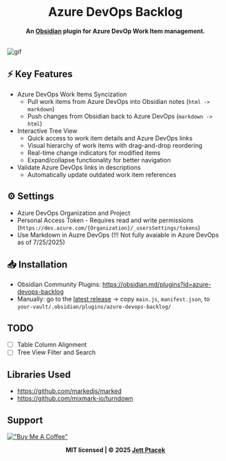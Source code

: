 <div align="center">
	<h1>Azure DevOps Backlog</h1>
	<b>An <a href="https://obsidian.md/" target="_blank">Obsidian</a> plugin for Azure DevOp Work Item management.</b>
</div>
<br>

![gif](./demos/PullPushDemo.gif)

## ⚡ Key Features
-  Azure DevOps Work Items Syncization 
  	- Pull work items from Azure DevOps into Obsidian notes (`html -> markdown`)
	- Push changes from Obsidian back to Azure DevOps (`markdown -> html`)
- Interactive Tree View
  	- Quick access to work item details and Azure DevOps links
	- Visual hierarchy of work items with drag-and-drop reordering
	- Real-time change indicators for modified items
	- Expand/collapse functionality for better navigation
- Validate Azure DevOps links in descriptions
	- Automatically update outdated work item references

## ⚙️ Settings
- Azure DevOps Organization and Project
- Personal Access Token - Requires read and write permissions (`https://dev.azure.com/{Organization}/_usersSettings/tokens`)
- Use Markdown in Auzre DevOps (!!! Not fully avaiable in Azure DevOps as of 7/25/2025)

## 📥 Installation
- Obsidian Community Plugins: https://obsidian.md/plugins?id=azure-devops-backlog
- Manually: go to the [latest release](https://github.com/jettptacek/azure-devops-plugin/releases/latest) → copy `main.js`, `manifest.json`, to `your-vault/.obsidian/plugins/azure-devops-backlog/`

## TODO
- [ ] Table Column Alignment
- [ ] Tree View Filter and Search

## Libraries Used
- https://github.com/markedjs/marked
- https://github.com/mixmark-io/turndown

## Support
[!["Buy Me A Coffee"](https://www.buymeacoffee.com/assets/img/custom_images/orange_img.png)](https://www.buymeacoffee.com/jettptacek)

<div align="center">
  <b>MIT licensed | © 2025 <a href="https://github.com/jettptacek">Jett Ptacek</a></b>
</div>
